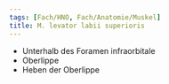 ```yaml
---
tags: [Fach/HNO, Fach/Anatomie/Muskel]
title: M. levator labii superioris
---
```

*   Unterhalb des Foramen infraorbitale
*   Oberlippe
*   Heben der Oberlippe